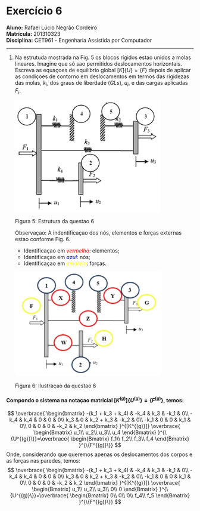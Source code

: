# Exercício 6

**Aluno:** Rafael Lúcio Negrão Cordeiro<br/>
**Matrícula:** 201310323<br/>
**Disciplina:** CET961 - Engenharia Assistida por Computador

---
1. Na estrutuda mostrada na Fig. 5 os blocos rígidos estao unidos a molas lineares. Imagine que só sao permitidos deslocamentos horizontais. Escreva as equaçoes de equilíbrio global $[K]\{U\} = \{F\}$ depois de aplicar as condiçoes de contorno em deslocamentos em termos das rigidezas das molas, $k_i$, dos graus de liberdade $(GLs)$, $u_i$, e das cargas aplicadas $F_i$.

    ![](img/exec6_structure.png)

    <span class="caption">Figura 5: Estrutura da questao 6</span>

    Observaçao: A indentificaçao dos nós, elementos e forças externas estao conforme Fig. 6.

    - Identificaçao em <span style="color:red">*vermelho*</span>: elementos;
    - Identificaçao em <span style="color:blue">*azul*</span>: nós;
    - Identificaçao em <span style="color:yellow">*amarelo*</span>: forças.

    ![](img/exec6_structure2.png)

    <span class="caption">Figura 6: Ilustraçao da questao 6</span>

#### Compondo o sistema na notaçao matricial $[K^{(g)}]\{U^{(g)}\} = \{F^{(g)}\}$, temos:

$$
\overbrace{
    \begin{bmatrix}
        -(k_1 + k_3 + k_4) & -k_4 & k_3 & -k_1 & 0\\
        -k_4 & k_4 & 0 & 0 & 0\\
        k_3 & 0 & k_2 + k_3 & -k_2 & 0\\
        -k_1 & 0 & 0 & k_1 & 0\\
        0 & 0 & 0 & -k_2 & k_2
    \end{bmatrix}
}^{[K^{(g)}]}
\overbrace{
    \begin{Bmatrix}
        u_1\\
        u_2\\
        u_3\\
        u_4
    \end{Bmatrix}
}^{\{U^{(g)}\}}=\overbrace{
    \begin{Bmatrix}
        f_1\\
        f_2\\
        f_3\\
        f_4
    \end{Bmatrix}
}^{\{F^{(g)}\}}
$$
Onde, considerando que queremos apenas os deslocamentos dos corpos e as forças nas paredes, temos:
$$
\overbrace{
    \begin{bmatrix}
        -(k_1 + k_3 + k_4) & -k_4 & k_3 & -k_1 & 0\\
        -k_4 & k_4 & 0 & 0 & 0\\
        k_3 & 0 & k_2 + k_3 & -k_2 & 0\\
        -k_1 & 0 & 0 & k_1 & 0\\
        0 & 0 & 0 & -k_2 & k_2
    \end{bmatrix}
}^{[K^{(g)}]}
\overbrace{
    \begin{Bmatrix}
        u_1\\
        u_2\\
        u_3\\
        0\\
        0
    \end{Bmatrix}
}^{\{U^{(g)}\}}=\overbrace{
    \begin{Bmatrix}
        0\\
        0\\
        0\\
        f_4\\
        f_5
    \end{Bmatrix}
}^{\{F^{(g)}\}}
$$
